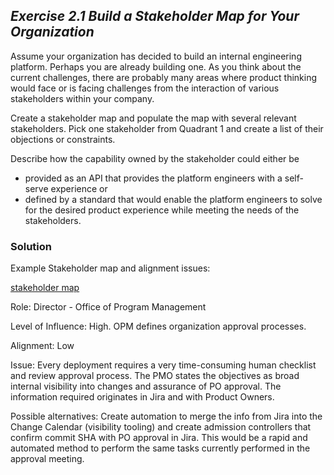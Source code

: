 ## ***Exercise 2.1 Build a Stakeholder Map for Your Organization***

Assume your organization has decided to build an internal engineering platform. Perhaps you are already building one. As you think about the current challenges, there are probably many areas where product thinking would face or is facing challenges from the interaction of various stakeholders within your company.

Create a stakeholder map and populate the map with several relevant stakeholders. Pick one stakeholder from Quadrant 1 and create a list of their objections or constraints.

Describe how the capability owned by the stakeholder could either be

* provided as an API that provides the platform engineers with a self-serve experience or  
* defined by a standard that would enable the platform engineers to solve for the desired product experience while meeting the needs of the stakeholders.

### **Solution**

Example Stakeholder map and alignment issues:

[stakeholder map](Exercise-1.2.png)

Role: Director \- Office of Program Management

Level of Influence: High. OPM defines organization approval processes.

Alignment: Low

Issue: Every deployment requires a very time-consuming human checklist and review approval process. The PMO states the objectives as broad internal visibility into changes and assurance of PO approval. The information required originates in Jira and with Product Owners.

Possible alternatives: Create automation to merge the info from Jira into the Change Calendar (visibility tooling) and create admission controllers that confirm commit SHA with PO approval in Jira. This would be a rapid and automated method to perform the same tasks currently performed in the approval meeting.
